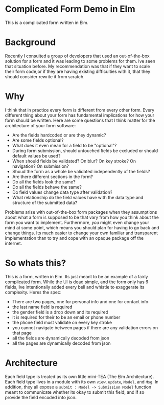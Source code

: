# Complicated Form Demo in Elm

This is a complicated form written in Elm.

# Background

Recently I consulted a group of developers that used an out-of-the-box solution for a form and it was leading to some problems for them. Ive seen that situation before. My recommendation was that if they want to scale their form code,or if they are having existing difficulties with it, that they should consider rewrite it from scratch.

# Why

I think that in practice every form is different from every other form. Every different thing about your form has fundamental implications for how your form should be written. Here are some questions that I think matter for the architecture of your form software:

- Are the fields hardcoded or are they dynamic?
- Are some fields optional?
- What does it even mean for a field to be "optional"?
- During form submission, should untouched fields be excluded or should default values be used?
- When should fields be validated? On blur? On key stroke? On navigation? On submission?
- Shoud the form as a whole be validated independently of the fields?
- Are there different sections in the form?
- Do all the fields look the same?
- Do all the fields behave the same?
- Do field values change data type after validation?
- What relationship do the field values have with the data type and structure of the submitted data?

Problems arise with out-of-the-box form packages when they assumptions about what a form is supposed to be that vary from how you think about the form you want to implement. Furthermore, _you_ might even change your mind at some point, which means you should plan for having to go back and change things. Its much easier to change your own familiar and transparent implementation than to try and cope with an opaque package off the internet.

# So whats this?

This is a form, written in Elm. Its just meant to be an example of a fairly complicated form. While the UI is dead simple, and the form only has 6 fields, Ive intentionally added every bell and whistle to exaggerate its complexity. Heres the spec:

- There are two pages, one for personal info and one for contact info
- the last name field is required
- the gender field is a drop down and its required
- it is required for their to be an email or phone number
- the phone field must validate on every key stroke
- you cannot navigate between pages if there are any validation errors on that page
- all the fields are dynamically decoded from json
- all the pages are dynamically decoded from json

# Architecture

Each field type is treated as its own little mini-TEA (The Elm Architecture). Each field type lives in a module with its own `view`, `update`, `Model`, and `Msg`. In addition, they all expose a `submit : Model -> Submission Model` function meant to communicate whether its okay to submit this field, and if so provide the field encoded into json.

